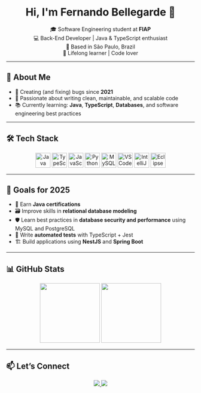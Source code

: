  <h1 align="center">Hi, I'm Fernando Bellegarde 👋</h1>

<p align="center">
  🎓 Software Engineering student at <strong>FIAP</strong><br>
  💻 Back-End Developer | Java & TypeScript enthusiast<br>
  📍 Based in São Paulo, Brazil<br>
  🧠 Lifelong learner | Code lover
</p>

---

## 🚀 About Me

- 🐞 Creating (and fixing) bugs since **2021**
- 🧼 Passionate about writing clean, maintainable, and scalable code
- 📚 Currently learning: **Java**, **TypeScript**, **Databases**, and software engineering best practices

---

## 🛠️ Tech Stack

<p align="center">
  <img src="https://cdn.jsdelivr.net/gh/devicons/devicon/icons/java/java-original.svg" height="40" alt="Java"/>
  <img src="https://cdn.jsdelivr.net/gh/devicons/devicon/icons/typescript/typescript-original.svg" height="40" alt="TypeScript"/>
  <img src="https://cdn.jsdelivr.net/gh/devicons/devicon/icons/javascript/javascript-original.svg" height="40" alt="JavaScript"/>
  <img src="https://cdn.jsdelivr.net/gh/devicons/devicon/icons/python/python-original.svg" height="40" alt="Python"/>
  <img src="https://cdn.jsdelivr.net/gh/devicons/devicon/icons/mysql/mysql-original.svg" height="40" alt="MySQL"/>
  <img src="https://cdn.jsdelivr.net/gh/devicons/devicon/icons/vscode/vscode-original.svg" height="40" alt="VS Code"/>
  <img src="https://cdn.jsdelivr.net/gh/devicons/devicon/icons/intellij/intellij-original.svg" height="40" alt="IntelliJ"/>
  <img src="https://icon.icepanel.io/Technology/svg/Eclipse-IDE.svg" height="40" alt="Eclipse"/>
</p>

---

## 🎯 Goals for 2025

- 📜 Earn **Java certifications** 
- 🗃️ Improve skills in **relational database modeling**
- 🛡️ Learn best practices in **database security and performance** using MySQL and PostgreSQL
- 🧪 Write **automated tests** with TypeScript + Jest
- 🏗️ Build applications using **NestJS** and **Spring Boot**

---

## 📊 GitHub Stats

<div align="center">
  <img height="160em" src="https://github-readme-stats.vercel.app/api?username=fernandoBellegarde&show_icons=true&theme=react" />
  <img height="160em" src="https://github-readme-stats.vercel.app/api/top-langs/?username=fernandoBellegarde&layout=compact&theme=react" />
</div>

---

## 📫 Let’s Connect

<p align="center">
  <a href="mailto:bellegardefernando@gmail.com" target="_blank" rel="external">
    <img src="https://img.shields.io/badge/-Gmail-D14836?style=flat&logo=gmail&logoColor=white" />
  </a>
  <a href="https://www.linkedin.com/in/fernandobellegarde" target="_blank" rel="external">
    <img src="https://img.shields.io/badge/-LinkedIn-0A66C2?style=flat&logo=linkedin&logoColor=white" />
  </a>
</p>


